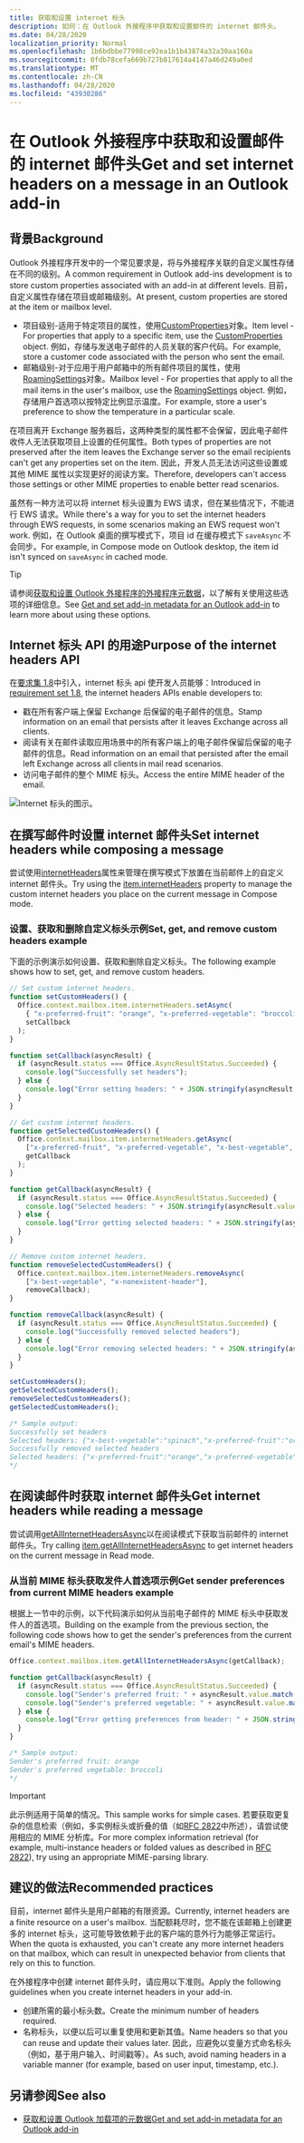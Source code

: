 ```yaml
---
title: 获取和设置 internet 标头
description: 如何：在 Outlook 外接程序中获取和设置邮件的 internet 邮件头。
ms.date: 04/28/2020
localization_priority: Normal
ms.openlocfilehash: 1b6bdbbe77998ce92ea1b1b43874a32a30aa160a
ms.sourcegitcommit: 0fdb78cefa669b727b817614a4147a46d249a0ed
ms.translationtype: MT
ms.contentlocale: zh-CN
ms.lasthandoff: 04/28/2020
ms.locfileid: "43930286"
---
```

# <a name="get-and-set-internet-headers-on-a-message-in-an-outlook-add-in"></a><span data-ttu-id="619bb-103">在 Outlook 外接程序中获取和设置邮件的 internet 邮件头</span><span class="sxs-lookup"><span data-stu-id="619bb-103">Get and set internet headers on a message in an Outlook add-in</span></span>

## <a name="background"></a><span data-ttu-id="619bb-104">背景</span><span class="sxs-lookup"><span data-stu-id="619bb-104">Background</span></span>

<span data-ttu-id="619bb-105">Outlook 外接程序开发中的一个常见要求是，将与外接程序关联的自定义属性存储在不同的级别。</span><span class="sxs-lookup"><span data-stu-id="619bb-105">A common requirement in Outlook add-ins development is to store custom properties associated with an add-in at different levels.</span></span> <span data-ttu-id="619bb-106">目前，自定义属性存储在项目或邮箱级别。</span><span class="sxs-lookup"><span data-stu-id="619bb-106">At present, custom properties are stored at the item or mailbox level.</span></span>

- <span data-ttu-id="619bb-107">项目级别-适用于特定项目的属性，使用[CustomProperties](/javascript/api/outlook/office.customproperties)对象。</span><span class="sxs-lookup"><span data-stu-id="619bb-107">Item level - For properties that apply to a specific item, use the [CustomProperties](/javascript/api/outlook/office.customproperties) object.</span></span> <span data-ttu-id="619bb-108">例如，存储与发送电子邮件的人员关联的客户代码。</span><span class="sxs-lookup"><span data-stu-id="619bb-108">For example, store a customer code associated with the person who sent the email.</span></span>
- <span data-ttu-id="619bb-109">邮箱级别-对于应用于用户邮箱中的所有邮件项目的属性，使用[RoamingSettings](/javascript/api/outlook/office.roamingsettings)对象。</span><span class="sxs-lookup"><span data-stu-id="619bb-109">Mailbox level - For properties that apply to all the mail items in the user's mailbox, use the [RoamingSettings](/javascript/api/outlook/office.roamingsettings) object.</span></span> <span data-ttu-id="619bb-110">例如，存储用户首选项以按特定比例显示温度。</span><span class="sxs-lookup"><span data-stu-id="619bb-110">For example, store a user's preference to show the temperature in a particular scale.</span></span>

<span data-ttu-id="619bb-111">在项目离开 Exchange 服务器后，这两种类型的属性都不会保留，因此电子邮件收件人无法获取项目上设置的任何属性。</span><span class="sxs-lookup"><span data-stu-id="619bb-111">Both types of properties are not preserved after the item leaves the Exchange server so the email recipients can't get any properties set on the item.</span></span> <span data-ttu-id="619bb-112">因此，开发人员无法访问这些设置或其他 MIME 属性以实现更好的阅读方案。</span><span class="sxs-lookup"><span data-stu-id="619bb-112">Therefore, developers can't access those settings or other MIME properties to enable better read scenarios.</span></span>

<span data-ttu-id="619bb-113">虽然有一种方法可以将 internet 标头设置为 EWS 请求，但在某些情况下，不能进行 EWS 请求。</span><span class="sxs-lookup"><span data-stu-id="619bb-113">While there's a way for you to set the internet headers through EWS requests, in some scenarios making an EWS request won't work.</span></span> <span data-ttu-id="619bb-114">例如，在 Outlook 桌面的撰写模式下，项目 id 在缓存模式下 `saveAsync` 不会同步。</span><span class="sxs-lookup"><span data-stu-id="619bb-114">For example, in Compose mode on Outlook desktop, the item id isn't synced on `saveAsync` in cached mode.</span></span>

> [!TIP]
> <span data-ttu-id="619bb-115">请参阅[获取和设置 Outlook 外接程序的外接程序元数据](metadata-for-an-outlook-add-in.md)，以了解有关使用这些选项的详细信息。</span><span class="sxs-lookup"><span data-stu-id="619bb-115">See [Get and set add-in metadata for an Outlook add-in](metadata-for-an-outlook-add-in.md) to learn more about using these options.</span></span>

## <a name="purpose-of-the-internet-headers-api"></a><span data-ttu-id="619bb-116">Internet 标头 API 的用途</span><span class="sxs-lookup"><span data-stu-id="619bb-116">Purpose of the internet headers API</span></span>

<span data-ttu-id="619bb-117">在[要求集 1.8](../reference/objectmodel/requirement-set-1.8/outlook-requirement-set-1.8.md)中引入，internet 标头 api 使开发人员能够：</span><span class="sxs-lookup"><span data-stu-id="619bb-117">Introduced in [requirement set 1.8](../reference/objectmodel/requirement-set-1.8/outlook-requirement-set-1.8.md), the internet headers APIs enable developers to:</span></span>

- <span data-ttu-id="619bb-118">戳在所有客户端上保留 Exchange 后保留的电子邮件的信息。</span><span class="sxs-lookup"><span data-stu-id="619bb-118">Stamp information on an email that persists after it leaves Exchange across all clients.</span></span>
- <span data-ttu-id="619bb-119">阅读有关在邮件读取应用场景中的所有客户端上的电子邮件保留后保留的电子邮件的信息。</span><span class="sxs-lookup"><span data-stu-id="619bb-119">Read information on an email that persisted after the email left Exchange across all clients in mail read scenarios.</span></span>
- <span data-ttu-id="619bb-120">访问电子邮件的整个 MIME 标头。</span><span class="sxs-lookup"><span data-stu-id="619bb-120">Access the entire MIME header of the email.</span></span>

![Internet 标头的图示。](../images/outlook-internet-headers.png)

## <a name="set-internet-headers-while-composing-a-message"></a><span data-ttu-id="619bb-126">在撰写邮件时设置 internet 邮件头</span><span class="sxs-lookup"><span data-stu-id="619bb-126">Set internet headers while composing a message</span></span>

<span data-ttu-id="619bb-127">尝试使用[internetHeaders](/javascript/api/outlook/office.messagecompose#internetheaders)属性来管理在撰写模式下放置在当前邮件上的自定义 internet 邮件头。</span><span class="sxs-lookup"><span data-stu-id="619bb-127">Try using the [item.internetHeaders](/javascript/api/outlook/office.messagecompose#internetheaders) property to manage the custom internet headers you place on the current message in Compose mode.</span></span>

### <a name="set-get-and-remove-custom-headers-example"></a><span data-ttu-id="619bb-128">设置、获取和删除自定义标头示例</span><span class="sxs-lookup"><span data-stu-id="619bb-128">Set, get, and remove custom headers example</span></span>

<span data-ttu-id="619bb-129">下面的示例演示如何设置、获取和删除自定义标头。</span><span class="sxs-lookup"><span data-stu-id="619bb-129">The following example shows how to set, get, and remove custom headers.</span></span>

```js
// Set custom internet headers.
function setCustomHeaders() {
  Office.context.mailbox.item.internetHeaders.setAsync(
    { "x-preferred-fruit": "orange", "x-preferred-vegetable": "broccoli", "x-best-vegetable": "spinach" },
    setCallback
  );
}

function setCallback(asyncResult) {
  if (asyncResult.status === Office.AsyncResultStatus.Succeeded) {
    console.log("Successfully set headers");
  } else {
    console.log("Error setting headers: " + JSON.stringify(asyncResult.error));
  }
}

// Get custom internet headers.
function getSelectedCustomHeaders() {
  Office.context.mailbox.item.internetHeaders.getAsync(
    ["x-preferred-fruit", "x-preferred-vegetable", "x-best-vegetable", "x-nonexistent-header"],
    getCallback
  );
}

function getCallback(asyncResult) {
  if (asyncResult.status === Office.AsyncResultStatus.Succeeded) {
    console.log("Selected headers: " + JSON.stringify(asyncResult.value));
  } else {
    console.log("Error getting selected headers: " + JSON.stringify(asyncResult.error));
  }
}

// Remove custom internet headers.
function removeSelectedCustomHeaders() {
  Office.context.mailbox.item.internetHeaders.removeAsync(
    ["x-best-vegetable", "x-nonexistent-header"],
    removeCallback);
}

function removeCallback(asyncResult) {
  if (asyncResult.status === Office.AsyncResultStatus.Succeeded) {
    console.log("Successfully removed selected headers");
  } else {
    console.log("Error removing selected headers: " + JSON.stringify(asyncResult.error));
  }
}

setCustomHeaders();
getSelectedCustomHeaders();
removeSelectedCustomHeaders();
getSelectedCustomHeaders();

/* Sample output:
Successfully set headers
Selected headers: {"x-best-vegetable":"spinach","x-preferred-fruit":"orange","x-preferred-vegetable":"broccoli"}
Successfully removed selected headers
Selected headers: {"x-preferred-fruit":"orange","x-preferred-vegetable":"broccoli"}
*/
```

## <a name="get-internet-headers-while-reading-a-message"></a><span data-ttu-id="619bb-130">在阅读邮件时获取 internet 邮件头</span><span class="sxs-lookup"><span data-stu-id="619bb-130">Get internet headers while reading a message</span></span>

<span data-ttu-id="619bb-131">尝试调用[getAllInternetHeadersAsync](/javascript/api/outlook/office.messageread#getallinternetheadersasync-options--callback-)以在阅读模式下获取当前邮件的 internet 邮件头。</span><span class="sxs-lookup"><span data-stu-id="619bb-131">Try calling [item.getAllInternetHeadersAsync](/javascript/api/outlook/office.messageread#getallinternetheadersasync-options--callback-) to get internet headers on the current message in Read mode.</span></span>

### <a name="get-sender-preferences-from-current-mime-headers-example"></a><span data-ttu-id="619bb-132">从当前 MIME 标头获取发件人首选项示例</span><span class="sxs-lookup"><span data-stu-id="619bb-132">Get sender preferences from current MIME headers example</span></span>

<span data-ttu-id="619bb-133">根据上一节中的示例，以下代码演示如何从当前电子邮件的 MIME 标头中获取发件人的首选项。</span><span class="sxs-lookup"><span data-stu-id="619bb-133">Building on the example from the previous section, the following code shows how to get the sender's preferences from the current email's MIME headers.</span></span>

```js
Office.context.mailbox.item.getAllInternetHeadersAsync(getCallback);

function getCallback(asyncResult) {
  if (asyncResult.status === Office.AsyncResultStatus.Succeeded) {
    console.log("Sender's preferred fruit: " + asyncResult.value.match(/x-preferred-fruit:.*/gim)[0].slice(19));
    console.log("Sender's preferred vegetable: " + asyncResult.value.match(/x-preferred-vegetable:.*/gim)[0].slice(23));
  } else {
    console.log("Error getting preferences from header: " + JSON.stringify(asyncResult.error));
  }
}

/* Sample output:
Sender's preferred fruit: orange
Sender's preferred vegetable: broccoli
*/
```

> [!IMPORTANT]
> <span data-ttu-id="619bb-134">此示例适用于简单的情况。</span><span class="sxs-lookup"><span data-stu-id="619bb-134">This sample works for simple cases.</span></span> <span data-ttu-id="619bb-135">若要获取更复杂的信息检索（例如，多实例标头或折叠的值（如[RFC 2822](https://tools.ietf.org/html/rfc2822)中所述），请尝试使用相应的 MIME 分析库。</span><span class="sxs-lookup"><span data-stu-id="619bb-135">For more complex information retrieval (for example, multi-instance headers or folded values as described in [RFC 2822](https://tools.ietf.org/html/rfc2822)), try using an appropriate MIME-parsing library.</span></span>

## <a name="recommended-practices"></a><span data-ttu-id="619bb-136">建议的做法</span><span class="sxs-lookup"><span data-stu-id="619bb-136">Recommended practices</span></span>

<span data-ttu-id="619bb-137">目前，internet 邮件头是用户邮箱的有限资源。</span><span class="sxs-lookup"><span data-stu-id="619bb-137">Currently, internet headers are a finite resource on a user's mailbox.</span></span> <span data-ttu-id="619bb-138">当配额耗尽时，您不能在该邮箱上创建更多的 internet 标头，这可能导致依赖于此的客户端的意外行为能够正常运行。</span><span class="sxs-lookup"><span data-stu-id="619bb-138">When the quota is exhausted, you can't create any more internet headers on that mailbox, which can result in unexpected behavior from clients that rely on this to function.</span></span>

<span data-ttu-id="619bb-139">在外接程序中创建 internet 邮件头时，请应用以下准则。</span><span class="sxs-lookup"><span data-stu-id="619bb-139">Apply the following guidelines when you create internet headers in your add-in.</span></span>

- <span data-ttu-id="619bb-140">创建所需的最小标头数。</span><span class="sxs-lookup"><span data-stu-id="619bb-140">Create the minimum number of headers required.</span></span>
- <span data-ttu-id="619bb-141">名称标头，以便以后可以重复使用和更新其值。</span><span class="sxs-lookup"><span data-stu-id="619bb-141">Name headers so that you can reuse and update their values later.</span></span> <span data-ttu-id="619bb-142">因此，应避免以变量方式命名标头（例如，基于用户输入、时间戳等）。</span><span class="sxs-lookup"><span data-stu-id="619bb-142">As such, avoid naming headers in a variable manner (for example, based on user input, timestamp, etc.).</span></span>

## <a name="see-also"></a><span data-ttu-id="619bb-143">另请参阅</span><span class="sxs-lookup"><span data-stu-id="619bb-143">See also</span></span>

- [<span data-ttu-id="619bb-144">获取和设置 Outlook 加载项的元数据</span><span class="sxs-lookup"><span data-stu-id="619bb-144">Get and set add-in metadata for an Outlook add-in</span></span>](metadata-for-an-outlook-add-in.md)
